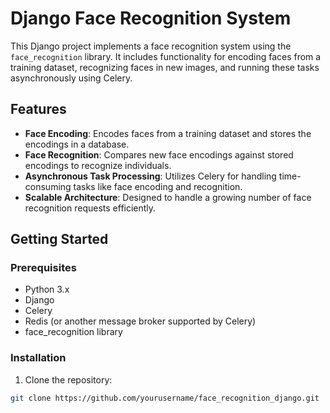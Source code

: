 # Django Face Recognition System

This Django project implements a face recognition system using the `face_recognition` library. It includes functionality for encoding faces from a training dataset, recognizing faces in new images, and running these tasks asynchronously using Celery.

## Features

- **Face Encoding**: Encodes faces from a training dataset and stores the encodings in a database.
- **Face Recognition**: Compares new face encodings against stored encodings to recognize individuals.
- **Asynchronous Task Processing**: Utilizes Celery for handling time-consuming tasks like face encoding and recognition.
- **Scalable Architecture**: Designed to handle a growing number of face recognition requests efficiently.

## Getting Started

### Prerequisites

- Python 3.x
- Django
- Celery
- Redis (or another message broker supported by Celery)
- face_recognition library

### Installation

1. Clone the repository:
  ```bash
  git clone https://github.com/yourusername/face_recognition_django.git
  ```
